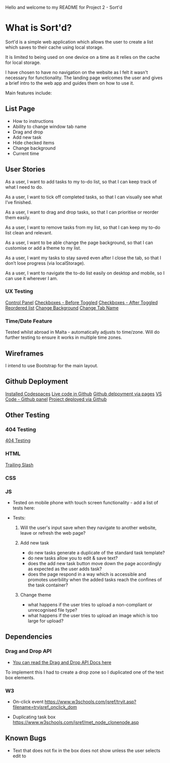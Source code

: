 Hello and welcome to my README for Project 2 - Sort'd

# What is Sort'd?

Sort'd is a simple web application which allows the user to create a list which saves to their cache using local storage.

It is limited to being used on one device on a time as it relies on the cache for local storage. 

I have chosen to have no navigation on the website as I felt it wasn't necessary for functionality. The landing page welcomes the user and gives a brief intro to the web app and guides them on how to use it.  

Main features include:

## List Page
* How to instructions
* Ability to change window tab name
* Drag and drop
* Add new task
* Hide checked items
* Change background
* Current time

## User Stories

As a user, I want to add tasks to my to-do list, so that I can keep track of what I need to do.

As a user, I want to tick off completed tasks, so that I can visually see what I’ve finished.

As a user, I want to drag and drop tasks, so that I can prioritise or reorder them easily.

As a user, I want to remove tasks from my list, so that I can keep my to-do list clean and relevant.

As a user, I want to be able change the page background, so that I can customise or add a theme to my list.

As a user, I want my tasks to stay saved even after I close the tab, so that I don’t lose progress (via localStorage).

As a user, I want to navigate the to-do list easily on desktop and mobile, so I can use it wherever I am.

### UX Testing

[Control Panel](assets/images/README/ctrl_panel.png)
[Checkboxes -  Before Toggled](assets/images/README/checked_list.png)
[Checkboxes -  After Toggled](assets/images/README/unchecked_list.png)
[Reordered list](assets/images/README/reordered_list.png)
[Change Background](assets/images/README/change_bg.png)
[Change Tab Name](assets/images/README/change_tab_name.png)

### Time/Date Feature

Tested whilst abroad in Malta - automatically adjusts to time/zone. Will do further testing to ensure it works in multiple time zones. 


## Wireframes

I intend to use Bootstrap for the main layout.

## Github Deployment

[Installed Codespaces](assets/images/README/codespaces-git-vs.png)
[Live code in Github](assets/images/README/github-code.png)
[Github delpoyment via pages](assets/images/README/github-deploy-pgs.png)
[VS Code - Github panel](assets/images/README/vs-gitcontrols.png)
[Project deployed via Github](assets/images/README/git-deploy-final.png)

## Other Testing

### 404 Testing
[404 Testing](assets/images/README/404-testing.png)
### HTML
[Trailing Slash](assets/images/README/html-trailing-slash.png)
### CSS

### JS

* Tested on mobile phone with touch screen functionality - add a list of tests here:

* Tests:
    1. Will the user's input save when they navigate to another website, leave or refresh the web page?
    
    2. Add new task 
        - do new tasks generate a duplicate of the standard task template?
        - do new tasks allow you to edit & save text?
        - does the add new task button move down the page accordingly as expected as the user adds task?
        - does the page respond in a way which is accessible and promotes userbility when the added tasks reach the confines of the task container?

    3. Change theme
        - what happens if the user tries to upload a non-compliant or unrecognised file type?
        - what happens if the user tries to upload an image which is too large for upload?



## Dependencies

### Drag and Drop API
* <a href="https://developer.mozilla.org/en-US/docs/Web/API/HTML_Drag_and_Drop_API"> You can read the Drag and Drop API Docs here<a>

To implement this I had to create a drop zone so I duplicated one of the text box elements.

### W3

* On-click event
https://www.w3schools.com/jsref/tryit.asp?filename=tryjsref_onclick_dom

* Duplicating task box
https://www.w3schools.com/jsref/met_node_clonenode.asp

## Known Bugs

* Text that does not fix in the box does not show unless the user selects edit to